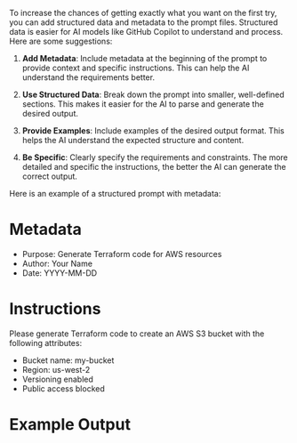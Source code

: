 To increase the chances of getting exactly what you want on the first try, you can add structured data and metadata to the prompt files. Structured data is easier for AI models like GitHub Copilot to understand and process. Here are some suggestions:

1. **Add Metadata**: Include metadata at the beginning of the prompt to provide context and specific instructions. This can help the AI understand the requirements better.

2. **Use Structured Data**: Break down the prompt into smaller, well-defined sections. This makes it easier for the AI to parse and generate the desired output.

3. **Provide Examples**: Include examples of the desired output format. This helps the AI understand the expected structure and content.

4. **Be Specific**: Clearly specify the requirements and constraints. The more detailed and specific the instructions, the better the AI can generate the correct output.

Here is an example of a structured prompt with metadata:

# Metadata
- Purpose: Generate Terraform code for AWS resources
- Author: Your Name
- Date: YYYY-MM-DD

# Instructions
Please generate Terraform code to create an AWS S3 bucket with the following attributes:
- Bucket name: my-bucket
- Region: us-west-2
- Versioning enabled
- Public access blocked

# Example Output